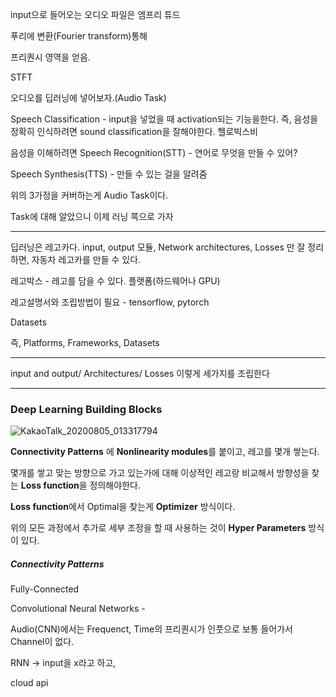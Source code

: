 input으로 들어오는 오디오 파일은 엠프리 튜드

푸리에 변환(Fourier transform)통해

프리퀀시 영역을 얻음.



STFT



오디오를 딥러닝에 넣어보자.(Audio Task)



Speech Classification - input을 넣었을 때 activation되는 기능을한다. 즉, 음성을 정확히 인식하려면 sound classification을 잘해야한다. 헬로빅스비

음성을 이해하려면 Speech Recognition(STT) - 연어로 무엇을 만들 수 있어?

Speech Synthesis(TTS) - 만들 수 있는 걸을 알려줌



위의 3가정을 커버하는게 Audio Task이다.

Task에 대해 알았으니 이제 러닝 쪽으로 가자



---

딥러닝은 레고카다. input, output 모듈, Network architectures, Losses 만 잘 정리하면, 자동차 레고카를 만들 수 있다.

레고박스 - 레고를 담을 수 있다. 플랫폼(하드웨어나 GPU)

레고설명서와 조립방법이 필요 - tensorflow, pytorch

Datasets

즉, Platforms, Frameworks, Datasets



---

input and output/ Architectures/ Losses 이렇게 세가지를 조립한다



---

### Deep Learning Building Blocks

![KakaoTalk_20200805_013317794](C:\Users\multicampus\Desktop\KakaoTalk_20200805_013317794.png)

**Connectivity Patterns** 에 **Nonlinearity modules**를 붙이고, 레고를 몇개 쌓는다.

몇개를 쌓고 맞는 방향으로 가고 있는가에 대해 이상적인 레고랑 비교해서 방향성을 찾는 **Loss function**을 정의해야한다.

**Loss function**에서 Optimal을 찾는게 **Optimizer** 방식이다.

위의 모든 과정에서 추가로 세부 조정을 할 때 사용하는 것이 **Hyper Parameters** 방식이 있다.





##### Connectivity Patterns

Fully-Connected

Convolutional Neural Networks - 

 

Audio(CNN)에서는 Frequenct, Time의 프리퀀시가 인풋으로 보통 들어가서 Channel이 없다.

RNN -> input을 x라고 하고, 



cloud api